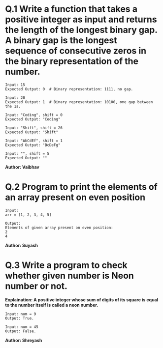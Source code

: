 # Q.1 Write a function that takes a positive integer as input and returns the length of the longest binary gap. A binary gap is the longest sequence of consecutive zeros in the binary representation of the number.
```
Input: 15
Expected Output: 0  # Binary representation: 1111, no gap.

Input: 20
Expected Output: 1  # Binary representation: 10100, one gap between the 1s.

Input: "Coding", shift = 0
Expected Output: "Coding"

Input: "Shift", shift = 26
Expected Output: "Shift"

Input: "AbCdEf", shift = 1
Expected Output: "BcDeFg"

Input: "", shift = 5
Expected Output: ""
```
**Author: Vaibhav**

# Q.2 Program to print the elements of an array present on even position
```
Input:
arr = [1, 2, 3, 4, 5]  

Output:
Elements of given array present on even position:
2
4
```
**Author: Suyash**

# Q.3 Write a program to check whether given number is Neon number or not.
**Explaination: A positive integer whose sum of digits of its square is equal to the number itself is called a neon number.**
```
Input: num = 9
Output: True.

Input: num = 45
Output: False.
```
**Author: Shreyash**

